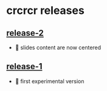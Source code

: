# crcrcr releases

## [release-2](https://github.com/SiegfriedEhret/crcrcr/releases/tag/release-2)

- :gift: slides content are now centered

## [release-1](https://github.com/SiegfriedEhret/crcrcr/releases/tag/release-1)

- :gift: first experimental version